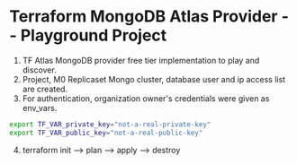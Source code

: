 # Terraform MongoDB Atlas Provider -- Playground Project
1. TF Atlas MongoDB provider free tier implementation to play and discover.
2. Project, M0 Replicaset Mongo cluster, database user and ip access list are created.
3. For authentication, organization owner's credentials were given as env_vars.
```bash
export TF_VAR_private_key="not-a-real-private-key"
export TF_VAR_public_key="not-a-real-public-key"
```
4. terraform init --> plan --> apply --> destroy
